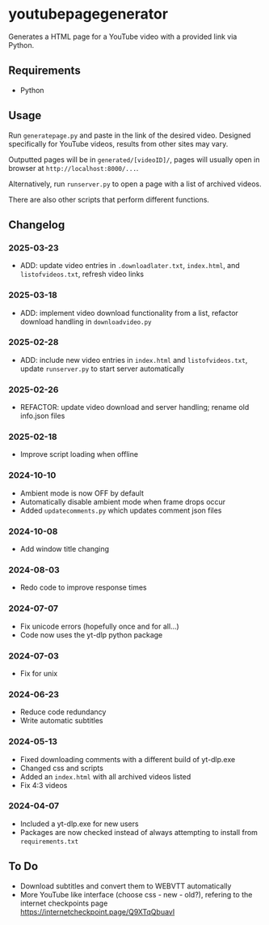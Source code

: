 # youtubepagegenerator

Generates a HTML page for a YouTube video with a provided link via Python.

## Requirements

- Python

## Usage

Run `generatepage.py`  and paste in the link of the desired video. Designed specifically for YouTube videos, results from other sites may vary.

Outputted pages will be in `generated/[videoID]/`, pages will usually open in browser at `http://localhost:8000/...`.

Alternatively, run `runserver.py` to open a page with a list of archived videos.

There are also other scripts that perform different functions.

## Changelog

### 2025-03-23

- ADD: update video entries in `.downloadlater.txt`, `index.html`, and `listofvideos.txt`, refresh video links

### 2025-03-18

- ADD: implement video download functionality from a list, refactor download handling in `downloadvideo.py`

### 2025-02-28

- ADD: include new video entries in `index.html` and `listofvideos.txt`, update `runserver.py` to start server automatically

### 2025-02-26

- REFACTOR: update video download and server handling; rename old info.json files

### 2025-02-18

- Improve script loading when offline

### 2024-10-10

- Ambient mode is now OFF by default
- Automatically disable ambient mode when frame drops occur
- Added `updatecomments.py` which updates comment json files

### 2024-10-08

- Add window title changing

### 2024-08-03

- Redo code to improve response times

### 2024-07-07

- Fix unicode errors (hopefully once and for all...)
- Code now uses the yt-dlp python package

### 2024-07-03

- Fix for unix

### 2024-06-23

- Reduce code redundancy
- Write automatic subtitles

### 2024-05-13

- Fixed downloading comments with a different build of yt-dlp.exe
- Changed css and scripts
- Added an `index.html` with all archived videos listed
- Fix 4:3 videos

### 2024-04-07

- Included a yt-dlp.exe for new users
- Packages are now checked instead of always attempting to install from `requirements.txt`

## To Do

- Download subtitles and convert them to WEBVTT automatically
- More YouTube like interface (choose css - new - old?), refering to the internet checkpoints page <https://internetcheckpoint.page/Q9XTqQbuavI>
